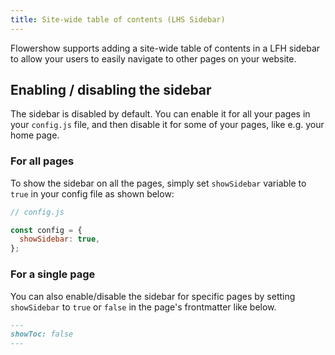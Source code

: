 ```yaml
---
title: Site-wide table of contents (LHS Sidebar)
---
```


Flowershow supports adding a site-wide table of contents in a LFH sidebar to allow your users to easily navigate to other pages on your website.

## Enabling / disabling the sidebar

The sidebar is disabled by default. You can enable it for all your pages in your `config.js` file, and then disable it for some of your pages, like e.g. your home page.

### For all pages

To show the sidebar on all the pages, simply set `showSidebar` variable to `true` in your config file as shown below:

```js
// config.js

const config = {
  showSidebar: true,
};
```

### For a single page

You can also enable/disable the sidebar for specific pages by setting `showSidebar` to `true` or `false` in the page's frontmatter like below.

```md
---
showToc: false
---
```
